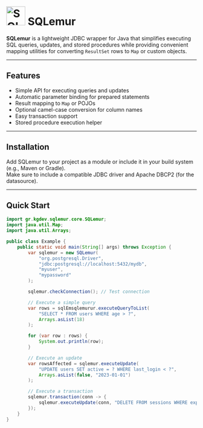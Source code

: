
# <img src="https://www.svgrepo.com/show/252871/lemur.svg" alt="SQLemur Logo" width="50"/> SQLemur  

**SQLemur** is a lightweight JDBC wrapper for Java that simplifies executing SQL queries, updates, and stored procedures while providing convenient mapping utilities for converting `ResultSet` rows to `Map` or custom objects.  

---

## Features

- Simple API for executing queries and updates
- Automatic parameter binding for prepared statements
- Result mapping to `Map` or POJOs
- Optional camel-case conversion for column names
- Easy transaction support
- Stored procedure execution helper

---

## Installation

Add SQLemur to your project as a module or include it in your build system (e.g., Maven or Gradle).  
Make sure to include a compatible JDBC driver and Apache DBCP2 (for the datasource).

---

## Quick Start

```java
import gr.kgdev.sqlemur.core.SQLemur;
import java.util.Map;
import java.util.Arrays;

public class Example {
    public static void main(String[] args) throws Exception {
        var sqlemur = new SQLemur(
            "org.postgresql.Driver",
            "jdbc:postgresql://localhost:5432/mydb",
            "myuser",
            "mypassword"
        );

        sqlemur.checkConnection(); // Test connection

        // Execute a simple query
        var rows = sqlEmsqlemurur.executeQueryToList(
            "SELECT * FROM users WHERE age > ?",
            Arrays.asList(18)
        );

        for (var row : rows) {
            System.out.println(row);
        }

        // Execute an update
        var rowsAffected = sqlemur.executeUpdate(
            "UPDATE users SET active = ? WHERE last_login < ?",
            Arrays.asList(false, "2023-01-01")
        );

        // Execute a transaction
        sqlemur.transaction(conn -> {
            sqlemur.executeUpdate(conn, "DELETE FROM sessions WHERE expired = ?", Arrays.asList(true));
        });
    }
}
